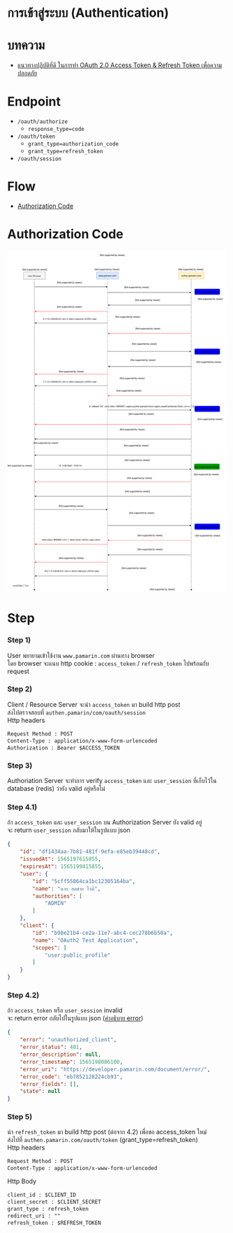 # การเข้าสู่ระบบ (Authentication)

# บทความ
- [แนวทางปฏิบัติที่ดี ในการทำ OAuth 2.0 Access Token & Refresh Token เพื่อความปลอดภัย](https://medium.com/@jittagornp/best-practice-%E0%B9%83%E0%B8%99%E0%B8%81%E0%B8%B2%E0%B8%A3%E0%B8%97%E0%B8%B3-oauth2-access-token-refresh-token-457ae3bee4b7)

# Endpoint
- `/oauth/authorize`
   - `response_type=code`
- `/oauth/token`
   - `grant_type=authorization_code`
   - `grant_type=refresh_token`
- `/oauth/session`

# Flow
- [Authorization Code](#authorization-code)

# Authorization Code
![authentication.svg](./authentication.svg)

# Step

### Step 1) 
User พยายามเข้าใช้งาน `www.pamarin.com` ผ่านทาง browser      
โดย browser จะแนบ http cookie : `access_token` / `refresh_token` ไปพร้อมกับ request  
  
### Step 2) 
Client / Resource Server จะนำ `access_token` มา build http post   
ส่งไปตรวจสอบที่ `authen.pamarin/com/oauth/session`  
Http headers  
```
Request Method : POST
Content-Type : application/x-www-form-urlencoded
Authorization : Bearer $ACCESS_TOKEN  
```
### Step 3)
Authoriation Server จะทำการ verify `access_token` และ `user_session` 
ที่เก็บไว้ใน database (redis) ว่ายัง valid อยู่หรือไม่   

### Step 4.1) 
ถ้า `access_token` และ `user_session` บน Authorization Server ยัง valid อยู่    
จะ return `user_session` กลับมาให้ในรูปแบบ json  
```json
{
    "id": "df1434aa-7b81-481f-9efa-e85eb39448cd",
    "issuedAt": 1565197615855,
    "expiresAt": 1565199415855,
    "user": {
        "id": "5cff55864ca1bc12305164ba",
        "name": "นาย สมชาย ใจดี",
        "authorities": [
            "ADMIN"
        ]
    },
    "client": {
        "id": "b98e21b4-ce2a-11e7-abc4-cec278b6b50a",
        "name": "OAuth2 Test Application",
        "scopes": [
            "user:public_profile"
        ]
    }
}
```
### Step 4.2) 
ถ้า `access_token` หรือ `user_session` invalid  
จะ return error กลับไปในรูปแบบ json ([คำอธิบาย error](./../error/)) 

```json
{
    "error": "unauthorized_client",
    "error_status": 401,
    "error_description": null,
    "error_timestamp": 1565198086100,
    "error_uri": "https://developer.pamarin.com/document/error/",
    "error_code": "eb7852128224cb93",
    "error_fields": [],
    "state": null
}
```
### Step 5)  
นำ `refresh_token` มา build http post (ต่อจาก 4.2)
เพื่อขอ access_token ใหม่  
ส่งไปที่ `authen.pamarin.com/oauth/token` (grant_type=refresh_token)  
Http headers  
```
Request Method : POST
Content-Type : application/x-www-form-urlencoded  
```
Http Body
```
client_id : $CLIENT_ID  
client_secret : $CLIENT_SECRET  
grant_type : refresh_token  
redirect_uri : ""
refresh_token : $REFRESH_TOKEN  
```
